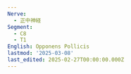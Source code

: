 ```yaml
---
Nerve:
  - 正中神経
Segment:
  - C8
  - T1
English: Opponens Pollicis
lastmod: '2025-03-08'
last_edited: 2025-02-27T00:00:00.000Z
---
```



